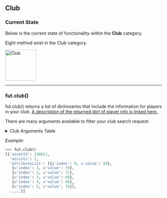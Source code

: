 ## Club
### Current State
Below is the current state of functionality within the **Club** category. 

Eight method exist in the Club category. 

<img src="https://i.imgur.com/vnSVPZE.png" alt="Club" style="height: 100px;"/>

---

### fut.club()

fut.club() returns a list of dictionaries that include the information for players in your club. 
[A description of the returned dict of player info is linked here.](https://github.com/TrevorMcCormick/futmarket/blob/master/lookuptables.md#player-info-dict)

There are many arguments available to filter your club search request:
<details>
<summary>Club Arguments Table</summary><p>
<!-- alternative placement of p shown above -->


| argument    | type    | description                                                        |
|-------------|---------|--------------------------------------------------------------------|
| ctype       | str     | card type (player, development, training) (default: player)        |
| defId       | int     | unique card id. one asset id can have many card ids (TOTW example) |
| start       | int     | start page on WebApp (*needs clarification*)                       |
| count       | int     | number of cards to return on one page (default 91)                 |
| level       | str     | card level (bronze, silver, gold)                                  |
| category    | str     | card category (fitness, health, etc.)                              |
| assetId     | int     | unique player id                                                   |
| league      | int     | leagueId (available in fut.leagues)                                |
| club        | int     | clubId (available in fut.teams)                                    |
| position    | str     | player preferred position abbreviation                             |
| zone        | ?       |                                                                    |
| nationality | int     | nationalityId (available in fut.nations)                           |
| rare        | boolean | default False                                                      |
| playStyle   | id      | playStyleId (available in fut.playStyles)                          |


</p></details>  
  
*Example*: 
```python
>>> fut.club()
[{'assetId': 230621,
  'assists': 1,
  'attributeList': [{u'index': 0, u'value': 88},
   {u'index': 1, u'value': 78},
   {u'index': 2, u'value': 72},
   {u'index': 3, u'value': 88},
   {u'index': 4, u'value': 46},
   {u'index': 5, u'value': 78}],
  .....}]
``` 
